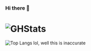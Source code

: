 ### Hi there 👋
![GHStats](https://github-readme-stats.vercel.app/api?username=dsanderson90&count_private=true)
=============
![Top Langs](https://github-readme-stats.vercel.app/api/top-langs/?username=dsanderson90) lol, well this is inaccurate
<!--
**dsanderson90/dsanderson90** is a ✨ _special_ ✨ repository because its `README.md` (this file) appears on your GitHub profile.

Here are some ideas to get you started:

- 🔭 I’m currently working on ...
- 🌱 I’m currently learning ...
- 👯 I’m looking to collaborate on ...
- 🤔 I’m looking for help with ...
- 💬 Ask me about ...
- 📫 How to reach me: ...
- 😄 Pronouns: ...
- ⚡ Fun fact: ...
-->
